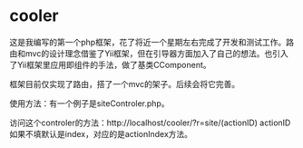 cooler
======

  这是我编写的第一个php框架，花了将近一个星期左右完成了开发和测试工作。路由和mvc的设计理念借鉴了Yii框架，但在引导器方面加入了自己的想法。也引入了Yii框架里应用即组件的手法，做了基类CComponent。
  
  框架目前仅实现了路由，搭了一个mvc的架子。后续会将它完善。
  
  使用方法：有一个例子是siteControler.php。 
  
  访问这个controler的方法：http://localhost/cooler/?r=site/(actionID) actionID如果不填默认是index，对应的是actionIndex方法。
